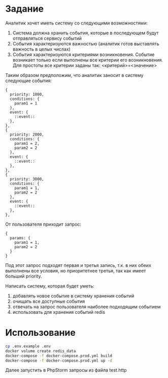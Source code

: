 # Задание

Аналитик хочет иметь систему со следующими возможностями:  
1. Система должна хранить события, которые в последующем будут отправляться сервису событий  
2. События характеризуются важностью (аналитик готов выставлять важность в целых числах)  
3. События характеризуются критериями возникновения. Событие возникает только если выполнены все критерии его возникновения.
Для простоты все критерии заданы так: <критерий>=<значение>

Таким образом предположим, что аналитик заносит в систему следующие события:
```text
{
  priority: 1000,
  conditions: {
    param1 = 1
  },
  event: {
    ::event::
  },
},
{
  priority: 2000,
  conditions: {
    param1 = 2,
    param2 = 2
  },
  event: {
    ::event::
  },
},
{
  priority: 3000,
  conditions: {
    param1 = 1,
    param2 = 2
  },
  event: {
    ::event::
  },
},
```

От пользователя приходит запрос:
```text
{
  params: {
    param1 = 1,
    param2 = 2
  }
}
```

Под этот запрос подходят первая и третья запись, т.к. в них обеих выполнены все условия,
но приоритетнее третья, так как имеет больший priority.

Написать систему, которая будет уметь:
1) добавлять новое событие в систему хранения событий
2) очищать все доступные события
3) отвечать на запрос пользователя наиболее подходящим событием
4) использовать для хранения событий redis


# Использование

```bash
cp .env.example .env
docker volume create redis_data
docker-compose -f docker-compose.prod.yml build
docker-compose -f docker-compose.prod.yml up -d
```

Далее запустить в PhpStorm запросы из файла test.http
